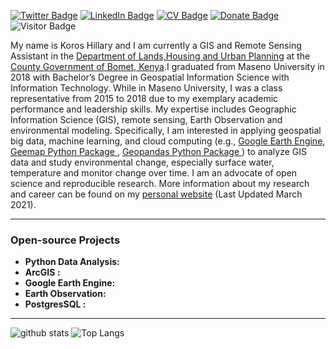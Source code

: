 
[![Twitter Badge](https://img.shields.io/twitter/follow/kipngeno_koros?style=social)](https://twitter.com/kipngeno_koros)
[![LinkedIn Badge](https://img.shields.io/badge/My-LinkedIn-blue)](https://www.linkedin.com/in/hillarykoros/)
[![CV Badge](https://img.shields.io/badge/My-CV-critical)](https://hillarykoros.github.io/docs/Resume.docx)
[![Donate Badge](https://img.shields.io/badge/Donate-Buy%20me%20a%20coffee-yellowgreen.svg)](https://www.buymeacoffee.com/hillarykoros)
![Visitor Badge](https://visitor-badge.laobi.icu/badge?page_id=HillaryKoros.HillaryKoros)

My name is Koros Hillary  and I am  currently a GIS and Remote Sensing  Assistant  in the  [Department of Lands,Housing and Urban Planning](https://bomet.go.ke/landshousing-urban-planning/) at the [County Government of Bomet, Kenya](https://bomet.go.ke/).I graduated from Maseno University in 2018 with Bachelor’s Degree in Geospatial Information Science with Information Technology. While in Maseno University, I was a class representative from 2015 to 2018  due to my exemplary academic performance and leadership skills. My expertise includes Geographic Information Science (GIS), remote sensing, Earth Observation and environmental modeling. Specifically, I am interested in applying geospatial big data, machine learning, and cloud computing (e.g., [Google Earth Engine](https://earthengine.google.com/), [Geemap Python Package ](https://geemap.org/), [Geopandas Python Package ](https://geopandas.org/)) to  analyze GIS data and study environmental change, especially surface water, temperature and monitor change over time. I am an advocate of open science and reproducible research. More information about my research and career can be found on my [personal website](https://hillarykoros.github.io/) (Last Updated March 2021).

---

### Open-source Projects
- **Python Data Analysis:** 
- **ArcGIS :** 
- **Google Earth Engine:** 
- **Earth Observation:**
- **PostgresSQL :** 
---

![github stats](https://github-readme-stats.vercel.app/api?username=HillaryKoros&show_icons=true)
![Top Langs](https://github-readme-stats.vercel.app/api/top-langs/?username=HillaryKoros&langs_count=3&hide=javascript,go,html,css,tex)
